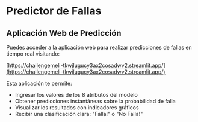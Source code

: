 # Predictor de Fallas

## Aplicación Web de Predicción

Puedes acceder a la aplicación web para realizar predicciones de fallas en tiempo real visitando:

[https://challengemeli-tkwjlugucy3ax2cosadwv2.streamlit.app/](https://challengemeli-tkwjlugucy3ax2cosadwv2.streamlit.app/)

Esta aplicación te permite:

- Ingresar los valores de los 8 atributos del modelo
- Obtener predicciones instantáneas sobre la probabilidad de falla
- Visualizar los resultados con indicadores gráficos
- Recibir una clasificación clara: "Falla!" o "No Falla!"
